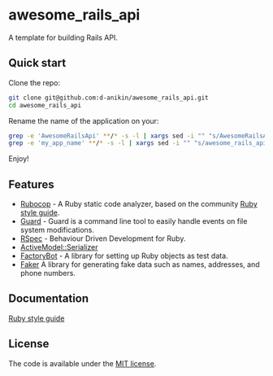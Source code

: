 # awesome_rails_api
A template for building Rails API.

## Quick start

Clone the repo:
```sh
git clone git@github.com:d-anikin/awesome_rails_api.git
cd awesome_rails_api
```

Rename the name of the application on your:
```sh
grep -e 'AwesomeRailsApi' **/* -s -l | xargs sed -i "" "s/AwesomeRailsApi/MyAppName/"
grep -e 'my_app_name' **/* -s -l | xargs sed -i "" "s/awesome_rails_api/my_app_name/"
```

Enjoy!

## Features

* [Rubocop](http://rubocop.readthedocs.io) - A Ruby static code analyzer, based on the community [Ruby style guide](https://github.com/bbatsov/ruby-style-guide).
* [Guard](http://guardgem.org) - Guard is a command line tool to easily handle events on file system modifications.
* [RSpec](http://rspec.info) - Behaviour Driven Development for Ruby.
* [ActiveModel::Serializer](https://github.com/rails-api/active_model_serializers)
* [FactoryBot](https://github.com/thoughtbot/factory_bot) - A library for setting up Ruby objects as test data.
* [Faker](https://github.com/stympy/faker) A library for generating fake data such as names, addresses, and phone numbers.

## Documentation

[Ruby style guide](https://github.com/bbatsov/ruby-style-guide)


## License

The code is available under the [MIT license](LICENSE).
